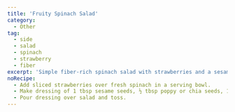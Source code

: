 ```yaml
---
title: 'Fruity Spinach Salad'
category:
  - Other
tag:
  - side
  - salad
  - spinach
  - strawberry
  - fiber
excerpt: 'Simple fiber-rich spinach salad with strawberries and a sesame and chia seed dressing.'
noRecipe:
  - Add sliced strawberries over fresh spinach in a serving bowl.
  - Make dressing of 1 tbsp sesame seeds, ½ tbsp poppy or chia seeds, 1 green onion chopped, 2 tbsp oil, 2 tbsp balsamic vinegar. Put in a blender until smooth.
  - Pour dressing over salad and toss.
---
```

